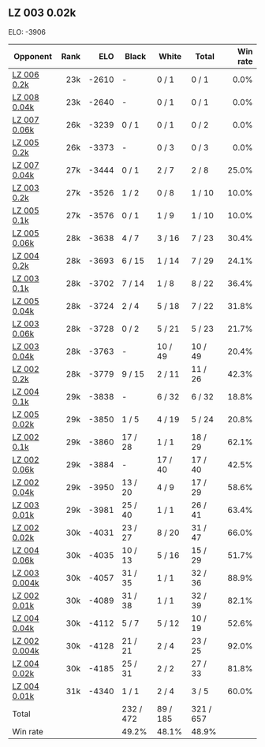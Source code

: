 ## LZ 003 0.02k ##

ELO: -3906

Opponent | Rank | ELO | Black | White | Total | Win rate
---------|-----:|----:|-------|-------|-------|-------:
[LZ 006 0.2k](LZ%20006%200.2k.md) | 23k | -2610 | - | 0 / 1 | 0 / 1 | 0.0%
[LZ 008 0.04k](LZ%20008%200.04k.md) | 23k | -2640 | - | 0 / 1 | 0 / 1 | 0.0%
[LZ 007 0.06k](LZ%20007%200.06k.md) | 26k | -3239 | 0 / 1 | 0 / 1 | 0 / 2 | 0.0%
[LZ 005 0.2k](LZ%20005%200.2k.md) | 26k | -3373 | - | 0 / 3 | 0 / 3 | 0.0%
[LZ 007 0.04k](LZ%20007%200.04k.md) | 27k | -3444 | 0 / 1 | 2 / 7 | 2 / 8 | 25.0%
[LZ 003 0.2k](LZ%20003%200.2k.md) | 27k | -3526 | 1 / 2 | 0 / 8 | 1 / 10 | 10.0%
[LZ 005 0.1k](LZ%20005%200.1k.md) | 27k | -3576 | 0 / 1 | 1 / 9 | 1 / 10 | 10.0%
[LZ 005 0.06k](LZ%20005%200.06k.md) | 28k | -3638 | 4 / 7 | 3 / 16 | 7 / 23 | 30.4%
[LZ 004 0.2k](LZ%20004%200.2k.md) | 28k | -3693 | 6 / 15 | 1 / 14 | 7 / 29 | 24.1%
[LZ 003 0.1k](LZ%20003%200.1k.md) | 28k | -3702 | 7 / 14 | 1 / 8 | 8 / 22 | 36.4%
[LZ 005 0.04k](LZ%20005%200.04k.md) | 28k | -3724 | 2 / 4 | 5 / 18 | 7 / 22 | 31.8%
[LZ 003 0.06k](LZ%20003%200.06k.md) | 28k | -3728 | 0 / 2 | 5 / 21 | 5 / 23 | 21.7%
[LZ 003 0.04k](LZ%20003%200.04k.md) | 28k | -3763 | - | 10 / 49 | 10 / 49 | 20.4%
[LZ 002 0.2k](LZ%20002%200.2k.md) | 28k | -3779 | 9 / 15 | 2 / 11 | 11 / 26 | 42.3%
[LZ 004 0.1k](LZ%20004%200.1k.md) | 29k | -3838 | - | 6 / 32 | 6 / 32 | 18.8%
[LZ 005 0.02k](LZ%20005%200.02k.md) | 29k | -3850 | 1 / 5 | 4 / 19 | 5 / 24 | 20.8%
[LZ 002 0.1k](LZ%20002%200.1k.md) | 29k | -3860 | 17 / 28 | 1 / 1 | 18 / 29 | 62.1%
[LZ 002 0.06k](LZ%20002%200.06k.md) | 29k | -3884 | - | 17 / 40 | 17 / 40 | 42.5%
[LZ 002 0.04k](LZ%20002%200.04k.md) | 29k | -3950 | 13 / 20 | 4 / 9 | 17 / 29 | 58.6%
[LZ 003 0.01k](LZ%20003%200.01k.md) | 29k | -3981 | 25 / 40 | 1 / 1 | 26 / 41 | 63.4%
[LZ 002 0.02k](LZ%20002%200.02k.md) | 30k | -4031 | 23 / 27 | 8 / 20 | 31 / 47 | 66.0%
[LZ 004 0.06k](LZ%20004%200.06k.md) | 30k | -4035 | 10 / 13 | 5 / 16 | 15 / 29 | 51.7%
[LZ 003 0.004k](LZ%20003%200.004k.md) | 30k | -4057 | 31 / 35 | 1 / 1 | 32 / 36 | 88.9%
[LZ 002 0.01k](LZ%20002%200.01k.md) | 30k | -4089 | 31 / 38 | 1 / 1 | 32 / 39 | 82.1%
[LZ 004 0.04k](LZ%20004%200.04k.md) | 30k | -4112 | 5 / 7 | 5 / 12 | 10 / 19 | 52.6%
[LZ 002 0.004k](LZ%20002%200.004k.md) | 30k | -4128 | 21 / 21 | 2 / 4 | 23 / 25 | 92.0%
[LZ 004 0.02k](LZ%20004%200.02k.md) | 30k | -4185 | 25 / 31 | 2 / 2 | 27 / 33 | 81.8%
[LZ 004 0.01k](LZ%20004%200.01k.md) | 31k | -4340 | 1 / 1 | 2 / 4 | 3 / 5 | 60.0%
Total | | | 232 / 472 | 89 / 185 | 321 / 657 | 
Win rate| | | 49.2% | 48.1% | 48.9% | 
